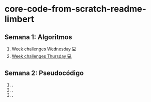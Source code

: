 # core-code-from-scratch-readme-limbert

## Semana 1: Algoritmos

1. [Week challenges Wednesday 💻](https://github.com/infolimbert/core-code-from-scratch-readme-limbert/blob/705ae3528c40448532c65603cc725aa248fcde16/Week%20challenges%20(Wednesday)%20%F0%9F%92%BB)
2. [Week challenges Thursday 💻](https://github.com/infolimbert/core-code-from-scratch-readme-limbert/blob/fced6a96068ca5acabb76129c77437500863778b/Week%20challenges%20Thursday)

## Semana 2: Pseudocódigo

1. .
2. .
3. .
